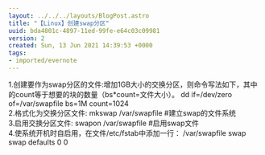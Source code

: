 ```yaml
---
layout: ../../../layouts/BlogPost.astro
title: "【Linux】创建swap分区"
uuid: bda4801c-4897-11ed-99fe-e64c03c09981
version: 2
created: Sun, 13 Jun 2021 14:39:53 +0000
tags:
- imported/evernote
---
```


1\.创建要作为swap分区的文件:增加1GB大小的交换分区，则命令写法如下，其中的count等于想要的块的数量（bs\*count=文件大小）。 dd if=/dev/zero of=/var/swapfile bs=1M count=1024\
2\.格式化为交换分区文件: mkswap /var/swapfile #建立swap的文件系统\
3\.启用交换分区文件: swapon /var/swapfile #启用swap文件\
4\.使系统开机时自启用，在文件/etc/fstab中添加一行： /var/swapfile swap swap defaults 0 0